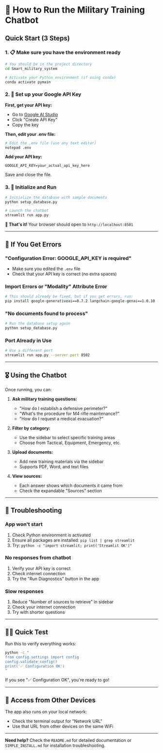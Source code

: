 # 🚀 How to Run the Military Training Chatbot

## Quick Start (3 Steps)

### 1. 📋 Make sure you have the environment ready

```bash
# You should be in the project directory
cd Smart_military_system

# Activate your Python environment (if using conda)
conda activate pymain
```

### 2. 🔑 Set up your Google API Key

**First, get your API key:**
- Go to [Google AI Studio](https://makersuite.google.com/app/apikey)
- Click "Create API Key"
- Copy the key

**Then, edit your .env file:**
```bash
# Edit the .env file (use any text editor)
notepad .env
```

**Add your API key:**
```
GOOGLE_API_KEY=your_actual_api_key_here
```
Save and close the file.

### 3. 🎯 Initialize and Run

```bash
# Initialize the database with sample documents
python setup_database.py

# Launch the chatbot
streamlit run app.py
```

**🎉 That's it!** Your browser should open to `http://localhost:8501`

---

## 📝 If You Get Errors

### "Configuration Error: GOOGLE_API_KEY is required"
- Make sure you edited the `.env` file
- Check that your API key is correct (no extra spaces)

### Import Errors or "Modality" Attribute Error
```bash
# This should already be fixed, but if you get errors, run:
pip install google-generativeai==0.7.2 langchain-google-genai==1.0.10 --force-reinstall
```

### "No documents found to process"
```bash
# Run the database setup again
python setup_database.py
```

### Port Already in Use
```bash
# Use a different port
streamlit run app.py --server.port 8502
```

---

## 🎖️ Using the Chatbot

Once running, you can:

1. **Ask military training questions:**
   - "How do I establish a defensive perimeter?"
   - "What's the procedure for M4 rifle maintenance?"
   - "How do I request a medical evacuation?"

2. **Filter by category:**
   - Use the sidebar to select specific training areas
   - Choose from Tactical, Equipment, Emergency, etc.

3. **Upload documents:**
   - Add new training materials via the sidebar
   - Supports PDF, Word, and text files

4. **View sources:**
   - Each answer shows which documents it came from
   - Check the expandable "Sources" section

---

## 🔧 Troubleshooting

### App won't start
1. Check Python environment is activated
2. Ensure all packages are installed: `pip list | grep streamlit`
3. Try: `python -c "import streamlit; print('Streamlit OK')"`

### No responses from chatbot
1. Verify your API key is correct
2. Check internet connection
3. Try the "Run Diagnostics" button in the app

### Slow responses
1. Reduce "Number of sources to retrieve" in sidebar
2. Check your internet connection
3. Try with shorter questions

---

## 🏃‍♂️ Quick Test

Run this to verify everything works:

```bash
python -c "
from config.settings import config
config.validate_config()
print('✅ Configuration OK')
"
```

If you see "✅ Configuration OK", you're ready to go!

---

## 📱 Access from Other Devices

The app also runs on your local network:
- Check the terminal output for "Network URL"
- Use that URL from other devices on the same WiFi

---

**Need help?** Check the `README.md` for detailed documentation or `SIMPLE_INSTALL.md` for installation troubleshooting.
